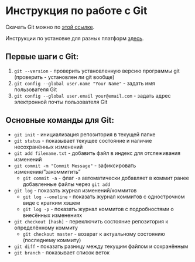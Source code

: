 # Инструкция по работе с Git
Скачать Git можно по [этой ссылке](https://git-scm.com/downloads).

Инструкции по установке для разных платформ [здесь](https://git-scm.com/book/ru/v2/%D0%92%D0%B2%D0%B5%D0%B4%D0%B5%D0%BD%D0%B8%D0%B5-%D0%A3%D1%81%D1%82%D0%B0%D0%BD%D0%BE%D0%B2%D0%BA%D0%B0-Git).

## Первые шаги с Git:
1. `git --version` - проверить установленную версию программы git (проверить - установлен ли git вообще)
2. `git config --global user.name "Your Name"` - задать имя пользователя Git
3. `git config --global user.email your@email.com` - задать адрес электронной почты пользователя Git

## Основные команды для Git:
- `git init` - инициализация репозитория в текущей папке
- `git status` - показывает текущее состояние и наличие несохранённых изменений
- `git add filename.txt` - добавить файл в индекс для отслеживания изменений
- `git commit -m "Commit Message"` - зафиксировать изменения/”закоммитить”
    - `git commit -а` - флаг `-a` автоматически добавляет в коммит ранее добавленные файлы через `git add `
- `git log` - показать журнал изменений/коммитов
    - `git log --oneline` - показать журнал коммитов с однострочном виде с кратким хэшем
    - `git log -p` - показать журнал коммитов с подробностями о внесённых изменениях
- `git checkout [hash]` - переключить состояние репозитория к определённому коммиту
    - `git checkout master` - возврат к актуальному состоянию (последнему коммиту)
- `git diff` - показать разницу между текущим файлом и сохранённым
- `git branch` - показывает список веток